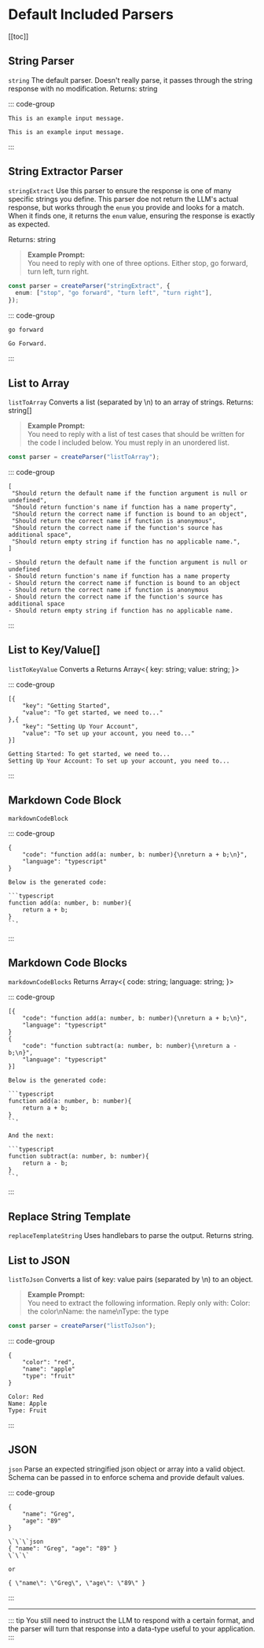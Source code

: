 # Default Included Parsers

[[toc]]

## String Parser

`string`
The default parser. Doesn't really parse, it passes through the string response with no modification.
Returns: string

::: code-group

```[Parser Output]
This is an example input message.
```

```[LLM Response]
This is an example input message.
```

:::

## String Extractor Parser

`stringExtract`
Use this parser to ensure the response is one of many specific strings you define. This parser doe not return the LLM's actual response, but works through the `enum` you provide and looks for a match. When it finds one, it returns the `enum` value, ensuring the response is exactly as expected.

Returns: string

> **Example Prompt:** <br>You need to reply with one of three options. Either stop, go forward, turn left, turn right.

```ts
const parser = createParser("stringExtract", {
  enum: ["stop", "go forward", "turn left", "turn right"],
});
```

::: code-group

```[Parser Output]
go forward
```

```[LLM Response]
Go Forward.
```

:::

## List to Array

`listToArray`
Converts a list (separated by \n) to an array of strings.
Returns: string[]

> **Example Prompt:** <br>You need to reply with a list of test cases that should be written for the code I included below. You must reply in an unordered list.

```ts
const parser = createParser("listToArray");
```

::: code-group

```[Parser Output]
[
 "Should return the default name if the function argument is null or undefined",
 "Should return function's name if function has a name property",
 "Should return the correct name if function is bound to an object",
 "Should return the correct name if function is anonymous",
 "Should return the correct name if the function's source has additional space",
 "Should return empty string if function has no applicable name.",
]
```

```[LLM Response]
- Should return the default name if the function argument is null or undefined
- Should return function's name if function has a name property
- Should return the correct name if function is bound to an object
- Should return the correct name if function is anonymous
- Should return the correct name if the function's source has additional space
- Should return empty string if function has no applicable name.
```

:::

## List to Key/Value[]

`listToKeyValue`
Converts a
Returns Array<{ key: string; value: string; }>

::: code-group

```[Parser Output]
[{
    "key": "Getting Started",
    "value": "To get started, we need to..."
},{
    "key": "Setting Up Your Account",
    "value": "To set up your account, you need to..."
}]
```

```[LLM Response]
Getting Started: To get started, we need to...
Setting Up Your Account: To set up your account, you need to...
```

:::

## Markdown Code Block

`markdownCodeBlock`

::: code-group

```[Parser Output]
{
    "code": "function add(a: number, b: number){\nreturn a + b;\n}",
    "language": "typescript"
}
```

````[LLM Response]
Below is the generated code:

```typescript
function add(a: number, b: number){
    return a + b;
}
``'
````

:::

## Markdown Code Blocks

`markdownCodeBlocks`
Returns Array<{ code: string; language: string; }>

::: code-group

```[Parser Output]
[{
    "code": "function add(a: number, b: number){\nreturn a + b;\n}",
    "language": "typescript"
}
{
    "code": "function subtract(a: number, b: number){\nreturn a - b;\n}",
    "language": "typescript"
}]
```

````[LLM Response]
Below is the generated code:

```typescript
function add(a: number, b: number){
    return a + b;
}
``'

And the next:

```typescript
function subtract(a: number, b: number){
    return a - b;
}
``'
````

:::

## Replace String Template

`replaceTemplateString`
Uses handlebars to parse the output.
Returns string.

## List to JSON

`listToJson`
Converts a list of key: value pairs (separated by \n) to an object.

> **Example Prompt:** <br>You need to extract the following information. Reply only with: Color: the color\nName: the name\nType: the type

```typescript
const parser = createParser("listToJson");
```

::: code-group

```[Parser Output]
{
    "color": "red",
    "name": "apple"
    "type": "fruit"
}
```

```[LLM Response]
Color: Red
Name: Apple
Type: Fruit
```

:::

## JSON

`json`
Parse an expected stringified json object or array into a valid object. Schema can be passed in to enforce schema and provide default values.

::: code-group

```[Parser Output]
{
    "name": "Greg",
    "age": "89"
}
```

```[LLM Response]
\`\`\`json
{ "name": "Greg", "age": "89" }
\`\`\`

or

{ \"name\": \"Greg\", \"age\": \"89\" }
```

:::

---

::: tip
You still need to instruct the LLM to respond with a certain format, and the parser will turn that response into a data-type useful to your application.
:::
